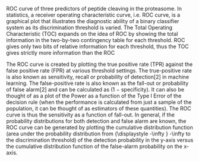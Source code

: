 
ROC curve of three predictors of peptide cleaving in the proteasome.
In statistics, a receiver operating characteristic curve, i.e. ROC curve, is a graphical plot that illustrates the diagnostic ability of a binary classifier system as its discrimination threshold is varied. The Total Operating Characteristic (TOC) expands on the idea of ROC by showing the total information in the two-by-two contingency table for each threshold. ROC gives only two bits of relative information for each threshold, thus the TOC gives strictly more information than the ROC

The ROC curve is created by plotting the true positive rate (TPR) against the false positive rate (FPR) at various threshold settings. The true-positive rate is also known as sensitivity, recall or probability of detection[2] in machine learning. The false-positive rate is also known as the fall-out or probability of false alarm[2] and can be calculated as (1 − specificity). It can also be thought of as a plot of the Power as a function of the Type I Error of the decision rule (when the performance is calculated from just a sample of the population, it can be thought of as estimators of these quantities). The ROC curve is thus the sensitivity as a function of fall-out. In general, if the probability distributions for both detection and false alarm are known, the ROC curve can be generated by plotting the cumulative distribution function (area under the probability distribution from {\displaystyle -\infty } -\infty  to the discrimination threshold) of the detection probability in the y-axis versus the cumulative distribution function of the false-alarm probability on the x-axis.
